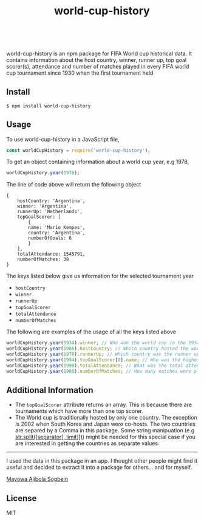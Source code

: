 <h1 align="center">
	<br>
	<br>
    world-cup-history
	<br>
	<br>
	<br>
</h1>

world-cup-history is an npm package for FIFA World cup historical data.
It contains information about the host country, winner, runner up, top goal scorer(s), attendance and number of matches
played in every FIFA world cup tournament since 1930 when the first tournament held


## Install

```console
$ npm install world-cup-history
```


## Usage

To use world-cup-history in a JavaScript file,
```js
const worldCupHistory = require('world-cup-history');
```
To get an object containing information about a world cup year, e.g 1978, 

```js
worldCupHistory.year(1978);
```

The line of code above will return the following object
```shell
{
	hostCountry: 'Argentina',
	winner: 'Argentina',
	runnerUp: 'Netherlands',
	topGoalScorer: [
		{ 
		name: 'Mario Kempes', 
		country: 'Argentina', 
		numberOfGoals: 6 
		}
	],
	totalAttendance: 1545791,
	numberOfMatches: 38
}
```
The keys listed below give us information for the selected tournament year
- `hostCountry`
- `winner`
- `runnerUp`
- `topGoalScorer`
- `totalAttendance`
- `numberOfMatches`

The following are examples of the usage of all the keys listed above
```js
worldCupHistory.year(1934).winner; // Who won the world cup in the 1934? 
worldCupHistory.year(1966).hostCountry; // Which country hosted the world cup in 1966?
worldCupHistory.year(1978).runnerUp; // Which country was the runner up in 1978?
worldCupHistory.year(1994).topGoalScorer[0].name; // Who was the highest goal scorer at the 1994 world cup?
worldCupHistory.year(1990).totalAttendance; // What was the total attendance for the world cup in 1990?
worldCupHistory.year(1986).numberOfMatches; // How many matches were played at the 1986 world cup?
```

## Additional Information

 - The `topGoalScorer` attribute returns an array. This is because there are tournaments which have  more than one top scorer.
 - The World cup is traditionally hosted by only one country. The exception is 2002 when South Korea and Japan were co-hosts. The two countries are separed by a Comma in this package. Some string manipuation (e.g [str.split([separator[, limit]])](https://developer.mozilla.org/en-US/docs/Web/JavaScript/Reference/Global_Objects/String/split)) might be needed for this special case if you are interested in getting the countries as separate values.

---
I used the data in this package in an app. I thought other people might find it useful and decided to extract it into a package for others... and for myself.

[Mayowa Ajibola Sogbein](https://twitter.com/jibolash)


## License

MIT
